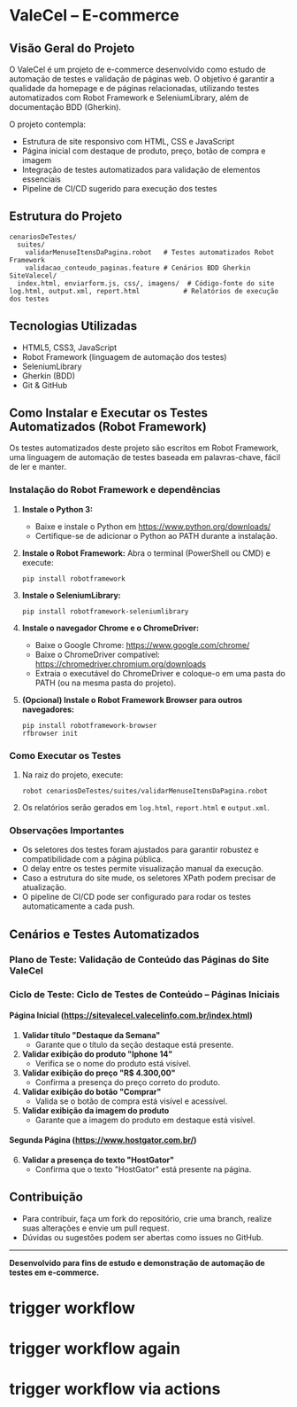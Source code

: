 <!-- Trigger workflow: alteração para forçar execução do GitHub Actions -->
# ValeCel – E-commerce

## Visão Geral do Projeto

O ValeCel é um projeto de e-commerce desenvolvido como estudo de automação de testes e validação de páginas web. O objetivo é garantir a qualidade da homepage e de páginas relacionadas, utilizando testes automatizados com Robot Framework e SeleniumLibrary, além de documentação BDD (Gherkin).

O projeto contempla:
- Estrutura de site responsivo com HTML, CSS e JavaScript
- Página inicial com destaque de produto, preço, botão de compra e imagem
- Integração de testes automatizados para validação de elementos essenciais
- Pipeline de CI/CD sugerido para execução dos testes

## Estrutura do Projeto

```
cenariosDeTestes/
  suites/
    validarMenuseItensDaPagina.robot   # Testes automatizados Robot Framework
    validacao_conteudo_paginas.feature # Cenários BDD Gherkin
SiteValecel/
  index.html, enviarform.js, css/, imagens/  # Código-fonte do site
log.html, output.xml, report.html           # Relatórios de execução dos testes
```

## Tecnologias Utilizadas
- HTML5, CSS3, JavaScript
- Robot Framework (linguagem de automação dos testes)
- SeleniumLibrary
- Gherkin (BDD)
- Git & GitHub

## Como Instalar e Executar os Testes Automatizados (Robot Framework)

Os testes automatizados deste projeto são escritos em Robot Framework, uma linguagem de automação de testes baseada em palavras-chave, fácil de ler e manter.

### Instalação do Robot Framework e dependências

1. **Instale o Python 3:**
   - Baixe e instale o Python em https://www.python.org/downloads/
   - Certifique-se de adicionar o Python ao PATH durante a instalação.

2. **Instale o Robot Framework:**
   Abra o terminal (PowerShell ou CMD) e execute:
   ```
   pip install robotframework
   ```

3. **Instale o SeleniumLibrary:**
   ```
   pip install robotframework-seleniumlibrary
   ```

4. **Instale o navegador Chrome e o ChromeDriver:**
   - Baixe o Google Chrome: https://www.google.com/chrome/
   - Baixe o ChromeDriver compatível: https://chromedriver.chromium.org/downloads
   - Extraia o executável do ChromeDriver e coloque-o em uma pasta do PATH (ou na mesma pasta do projeto).

5. **(Opcional) Instale o Robot Framework Browser para outros navegadores:**
   ```
   pip install robotframework-browser
   rfbrowser init
   ```

### Como Executar os Testes

1. Na raiz do projeto, execute:
   ```
   robot cenariosDeTestes/suites/validarMenuseItensDaPagina.robot
   ```
2. Os relatórios serão gerados em `log.html`, `report.html` e `output.xml`.

### Observações Importantes
- Os seletores dos testes foram ajustados para garantir robustez e compatibilidade com a página pública.
- O delay entre os testes permite visualização manual da execução.
- Caso a estrutura do site mude, os seletores XPath podem precisar de atualização.
- O pipeline de CI/CD pode ser configurado para rodar os testes automaticamente a cada push.

## Cenários e Testes Automatizados

### Plano de Teste: Validação de Conteúdo das Páginas do Site ValeCel
### Ciclo de Teste: Ciclo de Testes de Conteúdo – Páginas Iniciais

#### Página Inicial (https://sitevalecel.valecelinfo.com.br/index.html)

1. **Validar título "Destaque da Semana"**
   - Garante que o título da seção destaque está presente.
2. **Validar exibição do produto "Iphone 14"**
   - Verifica se o nome do produto está visível.
3. **Validar exibição do preço "R$ 4.300,00"**
   - Confirma a presença do preço correto do produto.
4. **Validar exibição do botão "Comprar"**
   - Valida se o botão de compra está visível e acessível.
5. **Validar exibição da imagem do produto**
   - Garante que a imagem do produto em destaque está visível.

#### Segunda Página (https://www.hostgator.com.br/)
6. **Validar a presença do texto "HostGator"**
   - Confirma que o texto "HostGator" está presente na página.

## Contribuição
- Para contribuir, faça um fork do repositório, crie uma branch, realize suas alterações e envie um pull request.
- Dúvidas ou sugestões podem ser abertas como issues no GitHub.

---

**Desenvolvido para fins de estudo e demonstração de automação de testes em e-commerce.**
# trigger workflow
# trigger workflow again
# trigger workflow via actions
